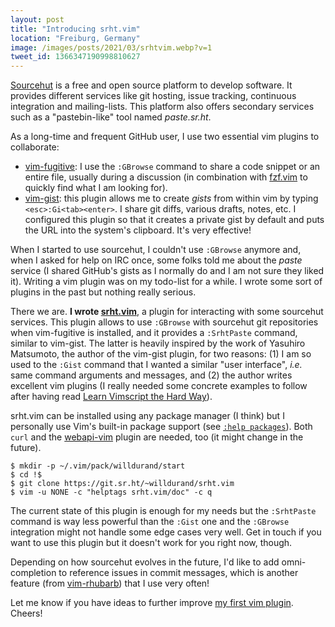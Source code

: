 ```yaml
---
layout: post
title: "Introducing srht.vim"
location: "Freiburg, Germany"
image: /images/posts/2021/03/srhtvim.webp?v=1
tweet_id: 1366347190998810627
---
```


[Sourcehut][1] is a free and open source platform to develop software. It
provides different services like git hosting, issue tracking, continuous
integration and mailing-lists. This platform also offers secondary services such
as a "pastebin-like" tool named _paste.sr.ht_.

As a long-time and frequent GitHub user, I use two essential vim plugins to
collaborate:

- [vim-fugitive][2]: I use the `:GBrowse` command to share a code snippet
  or an entire file, usually during a discussion (in combination with
  [fzf.vim][4] to quickly find what I am looking for).
- [vim-gist][3]: this plugin allows me to create _gists_ from within vim by
  typing `<esc>:Gi<tab><enter>`. I share git diffs, various drafts, notes, etc.
  I configured this plugin so that it creates a private gist by default and puts
  the URL into the system's clipboard. It's very effective!

When I started to use sourcehut, I couldn't use `:GBrowse` anymore and, when I
asked for help on IRC once, some folks told me about the _paste_ service (I
shared GitHub's gists as I normally do and I am not sure they liked it). Writing
a vim plugin was on my todo-list for a while. I wrote some sort of plugins in
the past but nothing really serious.

There we are. **I wrote [srht.vim][5]**, a plugin for interacting with some
sourcehut services. This plugin allows to use `:GBrowse` with sourcehut git
repositories when vim-fugitive is installed, and it provides a `:SrhtPaste`
command, similar to vim-gist. The latter is heavily inspired by the work of
Yasuhiro Matsumoto, the author of the vim-gist plugin, for two reasons: (1) I am
so used to the `:Gist` command that I wanted a similar "user interface", _i.e._
same command arguments and messages, and (2) the author writes excellent vim
plugins (I really needed some concrete examples to follow after having read
[Learn Vimscript the Hard Way][6]).

srht.vim can be installed using any package manager (I think) but I personally
use Vim's built-in package support (see [`:help packages`][7]). Both `curl` and
the [webapi-vim][8] plugin are needed, too (it might change in the future).

```
$ mkdir -p ~/.vim/pack/willdurand/start
$ cd !$
$ git clone https://git.sr.ht/~willdurand/srht.vim
$ vim -u NONE -c "helptags srht.vim/doc" -c q
```

The current state of this plugin is enough for my needs but the `:SrhtPaste`
command is way less powerful than the `:Gist` one and the `:GBrowse` integration
might not handle some edge cases very well. Get in touch if you want to use this
plugin but it doesn't work for you right now, though.

Depending on how sourcehut evolves in the future, I'd like to add
omni-completion to reference issues in commit messages, which is another feature
(from [vim-rhubarb][9]) that I use very often!

Let me know if you have ideas to further improve [my first vim plugin][5].
Cheers!

[1]: https://sourcehut.org/
[2]: https://github.com/tpope/vim-fugitive
[3]: https://github.com/mattn/vim-gist
[4]: https://github.com/junegunn/fzf.vim
[5]: https://git.sr.ht/~willdurand/srht.vim
[6]: https://learnvimscriptthehardway.stevelosh.com/
[7]: https://vimhelp.org/repeat.txt.html#packages
[8]: https://github.com/mattn/webapi-vim
[9]: https://github.com/tpope/vim-rhubarb
